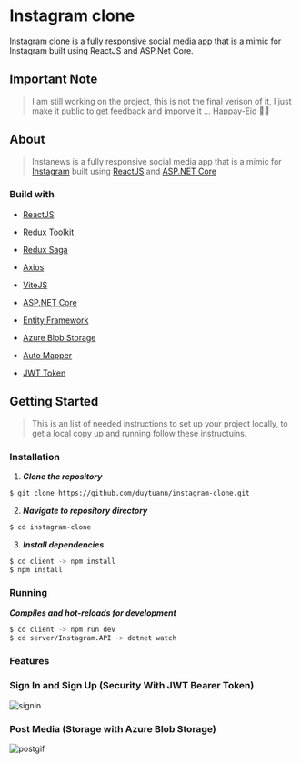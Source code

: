<h1>Instagram clone</h1>

Instagram clone is a fully responsive social media app that is a mimic for Instagram built using ReactJS and ASP.Net Core.

## Important Note
> I am still working on the project, this is not the final verison of it, I just make it public to get feedback and imporve it ... Happay-Eid 🎉🐏

## About
> Instanews is a fully responsive social media app that is a mimic for [Instagram](https://www.instagram.com/) built using [ReactJS](https://reactjs.org/) and [ASP.NET Core](https://dotnet.microsoft.com/en-us/apps/aspnet)

### Build with
- [ReactJS](https://reactjs.org/)
- [Redux Toolkit](https://redux-toolkit.js.org/)
- [Redux Saga](https://redux-saga.js.org/)
- [Axios](https://github.com/axios/axios)
- [ViteJS](https://vitejs.dev/)

- [ASP.NET Core](https://dotnet.microsoft.com/en-us/apps/aspnet)
- [Entity Framework](https://docs.microsoft.com/en-us/ef/)
- [Azure Blob Storage](https://azure.microsoft.com/en-us/services/storage/blobs/)
- [Auto Mapper](https://automapper.org/)
- [JWT Token](https://jwt.io/)

## Getting Started
> This is an list of needed instructions to set up your project locally, to get a local copy up and running follow these instructuins.

### Installation

1. **_Clone the repository_**

```sh
$ git clone https://github.com/duytuann/instagram-clone.git
```
2. **_Navigate to repository directory_**
```sh
$ cd instagram-clone
```

3. **_Install dependencies_**

```sh
$ cd client -> npm install
$ npm install
```


### Running

**_Compiles and hot-reloads for development_**
```sh
$ cd client -> npm run dev
$ cd server/Instagram.API -> dotnet watch
```

### Features

### Sign In and Sign Up (Security With JWT Bearer Token)

![signin](https://user-images.githubusercontent.com/95377982/185363735-37feac8a-ffb5-433a-b2ed-40dcf1cd3086.gif)


### Post Media (Storage with Azure Blob Storage)

![postgif](https://user-images.githubusercontent.com/95377982/185365502-c4b7127b-9271-4ea3-9f53-e5aaf2e92fae.gif)


